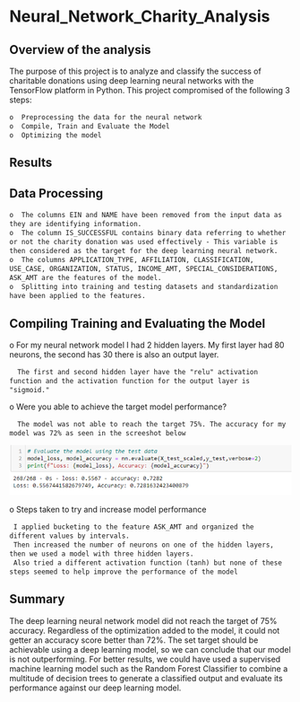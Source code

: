 # Neural_Network_Charity_Analysis

## Overview of the analysis
The purpose of this project is to analyze and classify the success of charitable donations using deep learning neural networks with the TensorFlow platform in Python. This project compromised of the following 3 steps:

    o  Preprocessing the data for the neural network
    o  Compile, Train and Evaluate the Model
    o  Optimizing the model


## Results

## Data Processing

    o  The columns EIN and NAME have been removed from the input data as they are identifying information.
    o  The column IS_SUCCESSFUL contains binary data referring to whether or not the charity donation was used effectively - This variable is then considered as the target for the deep learning neural network.
    o  The columns APPLICATION_TYPE, AFFILIATION, CLASSIFICATION, USE_CASE, ORGANIZATION, STATUS, INCOME_AMT, SPECIAL_CONSIDERATIONS, ASK_AMT are the features of the model.
    o  Splitting into training and testing datasets and standardization have been applied to the features.


 

## Compiling Training and Evaluating the Model

o For my neural network model I had 2 hidden layers. My first layer had 80 neurons, the second has 30 there is also an output layer. 

	  The first and second hidden layer have the "relu" activation function and the activation function for the output layer is "sigmoid."

o Were you able to achieve the target model performance?

 	  The model was not able to reach the target 75%. The accuracy for my model was 72% as seen in the screeshot below
![perfomance_model_1](https://github.com/amburu4159/Neural_Network_Charity_Analysis/blob/main/images/model_perfomance_1.PNG)

o Steps taken to try and increase model performance

	 I applied bucketing to the feature ASK_AMT and organized the different values by intervals.
	 Then increased the number of neurons on one of the hidden layers, then we used a model with three hidden layers.
	 Also tried a different activation function (tanh) but none of these steps seemed to help improve the performance of the model


## Summary 

The deep learning neural network model did not reach the target of 75% accuracy. Regardless of the optimization added to the model, it could not getter an accuracy score better than 72%. The set target should be achievable using a deep learning model, so we can conclude that our model is not outperforming.
For better results, we could have used a supervised machine learning model such as the Random Forest Classifier to combine a multitude of decision trees to generate a classified output and evaluate its performance against our deep learning model.
